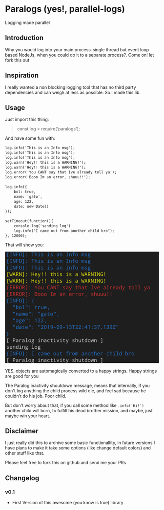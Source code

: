 # Paralogs (yes!, parallel-logs)
Logging made parallel

## Introduction
Why you would log into your main process-single thread but event loop based NodeJs, when you could do it to a separate process?.
Come on! let fork this out

## Inspiration
I really wanted a non blocking logging tool that has no third party dependencies and can weigh at less as possible.
So I made this lib.

## Usage
Just import this thing:
> const log = require('paralogs');

And have some fun with: 
```
log.info('This is an Info msg');
log.info('This is an Info msg');
log.info('This is an Info msg');
log.warn('Hey!! this is a WARNING!');
log.warn('Hey!! this is a WARNING!');
log.error('You CANT say that Ive already toll ya');
log.error('Booo Im an error, shuuu!!');

log.info({
    bol: true,
    name: 'gato',
    age: 122,
    date: new Date()
});

setTimeout(function(){
    console.log('sending log') 
    log.info("I came out from another child bro"); 
}, 12000);
```
That will show you:

![alt text](https://raw.githubusercontent.com/Mystogab/common/master/paralogs_screenshot.png.png "sample")

YES, objects are automagically converted to a happy strings. Happy strings are good for you

The Paralog inactivity shoutdown message, means that internally, if you don't log anything the child process wild die, and feel sad because he couldn't do his job. Poor child.

But don't worry about that, if you call some method like `.info('Hi!')` another child will born, to fulfill his dead brother mission, and maybe, just maybe win your heart.

## Disclaimer
I just really did this to archive some basic functionallity, in future versions I have plans to make it take some options (like change default colors) and other stuff like that. 

Please feel free to fork this on github and send me your PRs

## Changelog

### v0.1
- First Version of this awesome (you know is true) library